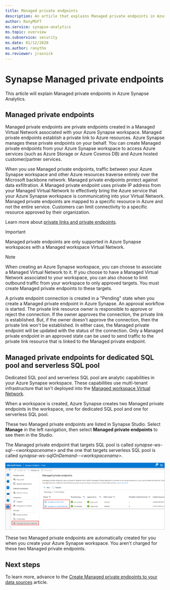 ```yaml
---
title: Managed private endpoints
description: An article that explains Managed private endpoints in Azure Synapse Analytics
author: RonyMSFT
ms.service: synapse-analytics 
ms.topic: overview
ms.subservice: security
ms.date: 01/12/2020
ms.author: ronytho
ms.reviewer: jrasnick
---
```


# Synapse Managed private endpoints

This article will explain Managed private endpoints in Azure Synapse Analytics.

## Managed private endpoints

Managed private endpoints are private endpoints created in a Managed Virtual Network associated with your Azure Synapse workspace. Managed private endpoints establish a private link to Azure resources. Azure Synapse manages these private endpoints on your behalf. You can create Managed private endpoints from your Azure Synapse workspace to access Azure services (such as Azure Storage or Azure Cosmos DB) and Azure hosted customer/partner services.

When you use Managed private endpoints, traffic between your Azure Synapse workspace and other Azure resources traverse entirely over the Microsoft backbone network. Managed private endpoints protect against data exfiltration. A Managed private endpoint uses private IP address from your Managed Virtual Network to effectively bring the Azure service that your Azure Synapse workspace is communicating into your Virtual Network. Managed private endpoints are mapped to a specific resource in Azure and not the entire service. Customers can limit connectivity to a specific resource approved by their organization. 

Learn more about [private links and private endpoints](../../private-link/index.yml).

>[!IMPORTANT]
>Managed private endpoints are only supported in Azure Synapse workspaces with a Managed workspace Virtual Network.

>[!NOTE]
>When creating an Azure Synapse workspace, you can choose to associate a Managed Virtual Network to it. If you choose to have a Managed Virtual Network associated to your workspace, you can also choose to limit outbound traffic from your workspace to only approved targets. You must create Managed private endpoints to these targets. 


A private endpoint connection is created in a "Pending" state when you create a Managed private endpoint in Azure Synapse. An approval workflow is started. The private link resource owner is responsible to approve or reject the connection. If the owner approves the connection, the private link is established. But, if the owner doesn't approve the connection, then the private link won't be established. In either case, the Managed private endpoint will be updated with the status of the connection. Only a Managed private endpoint in an approved state can be used to send traffic to the private link resource that is linked to the Managed private endpoint.

## Managed private endpoints for dedicated SQL pool and serverless SQL pool

Dedicated SQL pool and serverless SQL pool are analytic capabilities in your Azure Synapse workspace. These capabilities use multi-tenant infrastructure that isn't deployed into the [Managed workspace Virtual Network](./synapse-workspace-managed-vnet.md).

When a workspace is created, Azure Synapse creates two Managed private endpoints in the workspace, one for dedicated SQL pool and one for serverless SQL pool. 

These two Managed private endpoints are listed in Synapse Studio. Select **Manage** in the left navigation, then select **Managed private endpoints** to see them in the Studio.

The Managed private endpoint that targets SQL pool is called *synapse-ws-sql--\<workspacename\>* and the one that targets serverless SQL pool is called *synapse-ws-sqlOnDemand--\<workspacename\>*.

![Managed private endpoints for dedicated SQL pool and serverless SQL pool](./media/synapse-workspace-managed-private-endpoints/managed-pe-for-sql-1.png)

These two Managed private endpoints are automatically created for you when you create your Azure Synapse workspace. You aren't charged for these two Managed private endpoints.

## Next steps

To learn more, advance to the [Create Managed private endpoints to your data sources](./how-to-create-managed-private-endpoints.md) article.